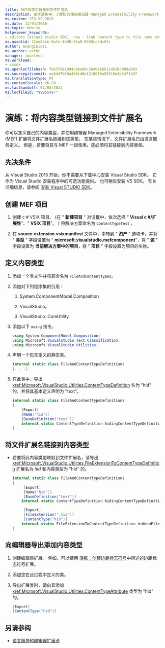 ```yaml
---
title: 将内容类型链接到文件扩展名
description: 在本演练中，了解如何使用编辑器 Managed Extensibility Framework 扩展名将您自己的内容类型链接到文件扩展名。
ms.custom: SEO-VS-2020
ms.date: 11/04/2016
ms.topic: how-to
helpviewer_keywords:
- editors [Visual Studio SDK], new - link content type to file name extension
ms.assetid: 21ee64ce-9afe-4b08-94a0-8389cc4dc67c
author: acangialosi
ms.author: anthc
manager: jmartens
ms.workload:
- vssdk
ms.openlocfilehash: fb65f581994c6ba90cbb49166612d81bc00de803
ms.sourcegitcommit: ae6d47b09a439cd0e13180f5e89510e3e347fd47
ms.translationtype: MT
ms.contentlocale: zh-CN
ms.lasthandoff: 02/08/2021
ms.locfileid: "99955497"
---
```

# <a name="walkthrough-link-a-content-type-to-a-file-name-extension"></a>演练：将内容类型链接到文件扩展名
你可以定义自己的内容类型，并使用编辑器 Managed Extensibility Framework (MEF) 扩展将文件扩展名链接到该类型。 在某些情况下，文件扩展名已由语言服务定义。 但是，若要将其与 MEF 一起使用，还必须将其链接到内容类型。

## <a name="prerequisites"></a>先决条件
 从 Visual Studio 2015 开始，你不需要从下载中心安装 Visual Studio SDK。 它作为 Visual Studio 安装程序中的可选功能提供。 也可稍后安装 VS SDK。 有关详细信息，请参阅 [安装 Visual STUDIO SDK](../extensibility/installing-the-visual-studio-sdk.md)。

## <a name="create-a-mef-project"></a>创建 MEF 项目

1. 创建 c # VSIX 项目。  (在 " **新建项目** " 对话框中，依次选择 " **Visual c #/扩展性**"、" **VSIX 项目**"。 ) 将解决方案命名为 `ContentTypeTest` 。

2. 在 **source.extension.vsixmanifest** 文件中，中转到 " **资产** " 选项卡，并将 " **类型** " 字段设置为 " **microsoft.visualstudio.mefcomponent**"，将 " **源** " 字段设置为 **当前解决方案中的项目**，将 " **项目** " 字段设置为项目的名称。

## <a name="define-the-content-type"></a>定义内容类型

1. 添加一个类文件并将其命名为 `FileAndContentTypes`。

2. 添加对下列程序集的引用：

    1. System.ComponentModel.Composition

    2. VisualStudio。

    3. VisualStudio. CoreUtility

3. 添加以下 `using` 指令。

    ```csharp
    using System.ComponentModel.Composition;
    using Microsoft.VisualStudio.Text.Classification;
    using Microsoft.VisualStudio.Utilities;

    ```

4. 声明一个包含定义的静态类。

    ```csharp
    internal static class FileAndContentTypeDefinitions
    {. . .}
    ```

5. 在此类中，导出 <xref:Microsoft.VisualStudio.Utilities.ContentTypeDefinition> 名为 "hid" 的，并将其基本定义声明为 "text"。

    ```csharp
    internal static class FileAndContentTypeDefinitions
    {
        [Export]
        [Name("hid")]
        [BaseDefinition("text")]
        internal static ContentTypeDefinition hidingContentTypeDefinition;
    }
    ```

## <a name="link-a-file-name-extension-to-a-content-type"></a>将文件扩展名链接到内容类型

- 若要将此内容类型映射到文件扩展名，请导出 <xref:Microsoft.VisualStudio.Utilities.FileExtensionToContentTypeDefinition> 扩展名为 *hid* 和内容类型为 "hid" 的。

    ```csharp
    internal static class FileAndContentTypeDefinitions
    {
         [Export]
         [Name("hid")]
         [BaseDefinition("text")]
        internal static ContentTypeDefinition hidingContentTypeDefinition;

         [Export]
         [FileExtension(".hid")]
         [ContentType("hid")]
        internal static FileExtensionToContentTypeDefinition hiddenFileExtensionDefinition;
    }
    ```

## <a name="add-the-content-type-to-an-editor-export"></a>向编辑器导出添加内容类型

1. 创建编辑器扩展。 例如，可以使用 [演练：创建边距标志符号](../extensibility/walkthrough-creating-a-margin-glyph.md)中所述的边距标志符号扩展。

2. 添加您在此过程中定义的类。

3. 导出扩展类时，请向其添加 <xref:Microsoft.VisualStudio.Utilities.ContentTypeAttribute> 类型为 "hid" 的。

    ```csharp
    [Export]
    [ContentType("hid")]
    ```

## <a name="see-also"></a>另请参阅
- [语言服务和编辑器扩展点](../extensibility/language-service-and-editor-extension-points.md)
